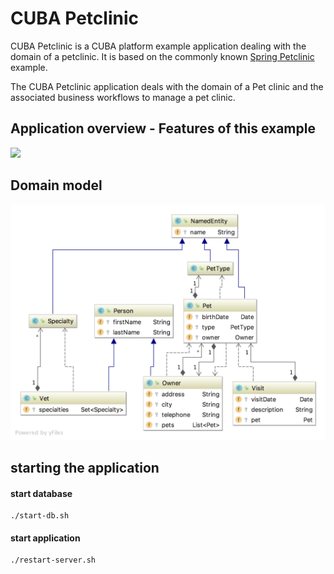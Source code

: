 # CUBA Petclinic

CUBA Petclinic is a CUBA platform example application dealing with the domain of a petclinic. It is based on the commonly known [Spring Petclinic](https://github.com/spring-projects/spring-petclinic) example.

The CUBA Petclinic application deals with the domain of a Pet clinic and the associated business workflows to manage a pet clinic.

## Application overview - Features of this example

<a href="https://raw.githubusercontent.com/cuba-guides/cuba-petclinic-intro-to-datamanager/master/img/adjustments-cuba-petclinic-overview.gif"><img src="https://raw.githubusercontent.com/cuba-guides/cuba-petclinic-intro-to-datamanager/master/img/login-screen.png"/></a>


## Domain model


![CUBA Petclinic Domain model](https://github.com/cuba-platform/cuba-petclinic/blob/master/img/domain-model.png)


## starting the application

#### start database
```
./start-db.sh
```

#### start application
```
./restart-server.sh
```


